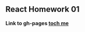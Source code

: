 ## React Homework 01

**Link to gh-pages [toch me](https://google-barma.github.io/react-hw-01-components/)**
